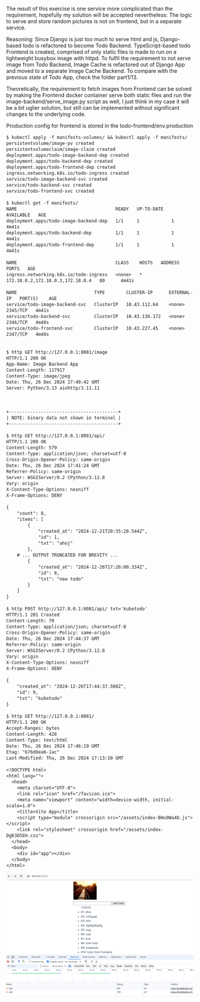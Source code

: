 The result of this exercise is one service more complicated than the requirement,
hopefully my solution will be accepted nevertheless: The logic to serve and store random pictures is
not on frontend, but in a separate service.

Reasoning:
Since Django is just too much to serve html and js, Django-based todo is refactored to become
Todo Backend. TypeScript-based todo Frontend is created, comprised of only static files is made to run on a lightweight
busybox image with httpd. To fulfil the requirement to not serve image from Todo Backend,
Image Cache is refactored out of Django App and moved to a separate Image Cache Backend. 
To compare with the previous state of Todo App, check the folder part1/13. 

Theoretically, the requirement to fetch images from Frontend can be solved by making the
Frontend docker container serve both static files and run the image-backend/serve_image.py script
as well, I just think in my case it will be a bit uglier solution, but still can be implemented without
significant changes to the underlying code.

Production config for frontend is stored in the todo-frontend/env.production

```console
$ kubectl apply -f manifests-volumes/ && kubectl apply -f manifests/
persistentvolume/image-pv created
persistentvolumeclaim/image-claim created
deployment.apps/todo-image-backend-dep created
deployment.apps/todo-backend-dep created
deployment.apps/todo-frontend-dep created
ingress.networking.k8s.io/todo-ingress created
service/todo-image-backend-svc created
service/todo-backend-svc created
service/todo-frontend-svc created

$ kubectl get -f manifests/
NAME                                     READY   UP-TO-DATE   AVAILABLE   AGE
deployment.apps/todo-image-backend-dep   1/1     1            1           4m41s
deployment.apps/todo-backend-dep         1/1     1            1           4m41s
deployment.apps/todo-frontend-dep        1/1     1            1           4m41s

NAME                                     CLASS    HOSTS   ADDRESS                            PORTS   AGE
ingress.networking.k8s.io/todo-ingress   <none>   *       172.18.0.2,172.18.0.3,172.18.0.4   80      4m41s

NAME                             TYPE        CLUSTER-IP      EXTERNAL-IP   PORT(S)    AGE
service/todo-image-backend-svc   ClusterIP   10.43.112.64    <none>        2345/TCP   4m41s
service/todo-backend-svc         ClusterIP   10.43.136.172   <none>        2346/TCP   4m40s
service/todo-frontend-svc        ClusterIP   10.43.227.45    <none>        2347/TCP   4m40s


$ http GET http://127.0.0.1:8081/image
HTTP/1.1 200 OK
App-Name: Image Backend App
Content-Length: 117917
Content-Type: image/jpeg
Date: Thu, 26 Dec 2024 17:40:42 GMT
Server: Python/3.13 aiohttp/3.11.11



+-----------------------------------------+
| NOTE: binary data not shown in terminal |
+-----------------------------------------+

$ http GET http://127.0.0.1:8081/api/
HTTP/1.1 200 OK
Content-Length: 579
Content-Type: application/json; charset=utf-8
Cross-Origin-Opener-Policy: same-origin
Date: Thu, 26 Dec 2024 17:41:24 GMT
Referrer-Policy: same-origin
Server: WSGIServer/0.2 CPython/3.12.8
Vary: origin
X-Content-Type-Options: nosniff
X-Frame-Options: DENY

{
    "count": 8,
    "items": [
        {
            "created_at": "2024-12-21T20:35:28.544Z",
            "id": 1,
            "txt": "ahoj"
        },
    # ... OUTPUT TRUNCATED FOR BREVITY ...
        {
            "created_at": "2024-12-26T17:26:00.334Z",
            "id": 8,
            "txt": "new todo"
        }
    ]
}

$ http POST http://127.0.0.1:8081/api/ txt='kubetodo'
HTTP/1.1 201 Created
Content-Length: 70
Content-Type: application/json; charset=utf-8
Cross-Origin-Opener-Policy: same-origin
Date: Thu, 26 Dec 2024 17:44:37 GMT
Referrer-Policy: same-origin
Server: WSGIServer/0.2 CPython/3.12.8
Vary: origin
X-Content-Type-Options: nosniff
X-Frame-Options: DENY

{
    "created_at": "2024-12-26T17:44:37.508Z",
    "id": 9,
    "txt": "kubetodo"
}

$ http GET http://127.0.0.1:8081/
HTTP/1.1 200 OK
Accept-Ranges: bytes
Content-Length: 428
Content-Type: text/html
Date: Thu, 26 Dec 2024 17:46:19 GMT
Etag: "676d8ea6-1ac"
Last-Modified: Thu, 26 Dec 2024 17:13:10 GMT

<!DOCTYPE html>
<html lang="">
  <head>
    <meta charset="UTF-8">
    <link rel="icon" href="/favicon.ico">
    <meta name="viewport" content="width=device-width, initial-scale=1.0">
    <title>Vite App</title>
    <script type="module" crossorigin src="/assets/index-BHu9Wa4D.js"></script>
    <link rel="stylesheet" crossorigin href="/assets/index-DgK3D5EH.css">
  </head>
  <body>
    <div id="app"></div>
  </body>
</html>

```

![Frontend](Screenshot-from-2024-12-26-18-48-40.png?raw=true)